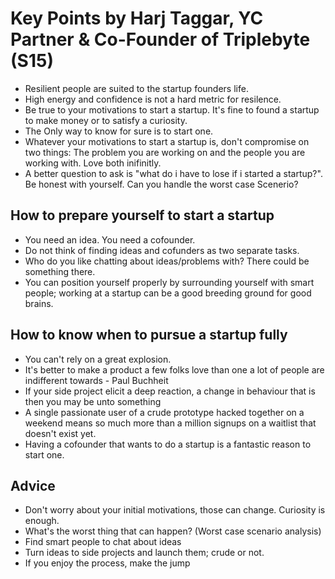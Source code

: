 # Key Points by Harj Taggar, YC Partner & Co-Founder of Triplebyte (S15)
- Resilient people are suited to the startup founders life.
- High energy and confidence is not a hard metric for resilence.
- Be true to your motivations to start a startup. It's fine to found a startup to make money or to satisfy a curiosity.
- The Only way to know for sure is to start one.
- Whatever your motivations to start a startup is, don't compromise on two things: The problem you are working on and the people you are working with. Love both inifinitly.
- A better question to ask is "what do i have to lose if i started a startup?". Be honest with yourself. Can you handle the worst case Scenerio?

## How to prepare yourself to start a startup
- You need an idea. You need a cofounder.
- Do not think of finding ideas and cofunders as two separate tasks.
- Who do you like chatting about ideas/problems with? There could be something there.
- You can position yourself properly by surrounding yourself with smart people; working at a startup can  be a good breeding ground for good brains.

## How to know when to pursue a startup fully
- You can't rely on a great explosion.
- It's better to make a product a few folks love than one a lot of people are indifferent towards - Paul Buchheit
- If your side project elicit a deep reaction, a change in behaviour that is then you may be unto something
- A single passionate user of a crude prototype hacked together on a weekend means so much more than a million signups on a waitlist that doesn't exist yet.
- Having a cofounder that wants to do a startup is a fantastic reason to start one.

## Advice
- Don't worry about your initial motivations, those can change. Curiosity is enough.
- What's the worst thing that can happen? (Worst case scenario analysis)
- Find smart people to chat about ideas
- Turn ideas to side projects and launch them; crude or not.
- If you enjoy the process, make the jump